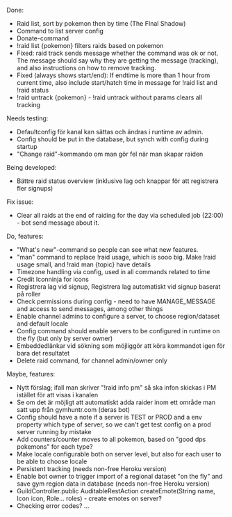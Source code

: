 Done:

* Raid list, sort by pokemon then by time (The FInal Shadow)
* Command to list server config
* Donate-command
* !raid list {pokemon} filters raids based on pokemon
* Fixed: raid track sends message whether the command was ok or not. The message should say why they
are getting the message (tracking), and also instructions on how to remove tracking.
* Fixed (always shows start/end): If endtime is more than 1 hour from current time, 
also include start/hatch time in message for !raid list and !raid status
* !raid untrack {pokemon} - !raid untrack without params clears all tracking

Needs testing:

* Defaultconfig för kanal kan sättas och ändras i runtime av admin.
* Config should be put in the database, but synch with config during startup
* "Change raid"-kommando om man gör fel när man skapar raiden

Being developed:

* Bättre raid status overview (inklusive lag och knappar för att registrera fler signups)

Fix issue:

* Clear all raids at the end of raiding for the day via scheduled job (22:00) - bot send message about it.

Do, features:

* "What's new"-command so people can see what new features.
* "man" command to replace !raid usage, which is sooo big. Make !raid usage small, and !raid man {topic} have details
* Timezone handling via config, used in all commands related to time
* Credit Iconninja for icons
* Registrera lag vid signup, Registrera lag automatiskt vid signup baserat på roller
* Check permissions during config - need to have MANAGE_MESSAGE and access to send messages, among other things
* Enable channel admins to configure a server, to choose region/dataset and default locale
* Config command should enable servers to be configured in runtime on the fly (but only by server owner)
* Embeddedlänkar vid sökning som möjliggör att köra kommandot igen för bara det resultatet
* Delete raid command, for channel admin/owner only

Maybe, features:

* Nytt förslag; ifall man skriver "!raid info pm" så ska infon skickas i PM istället för att visas i kanalen
* Se om det är möjligt att automatiskt adda raider inom ett område man satt upp från gymhuntr.com (deras bot)
* Config should have a note if a server is TEST or PROD and a env property which type of server,
so we can't get test config on a prod server running by mistake
* Add counters/counter moves to all pokemon, based on "good dps pokemons" for each type?
* Make locale configurable both on server level, but also for each user to be able to choose locale
* Persistent tracking (needs non-free Heroku version)
* Enable bot owner to trigger import of a regional dataset "on the fly" and save gym region data in database 
(needs non-free Heroku version)
* GuildController.public AuditableRestAction<Emote> createEmote(String name, Icon icon, Role... roles) - create emotes on server?
* Checking error codes?
...
